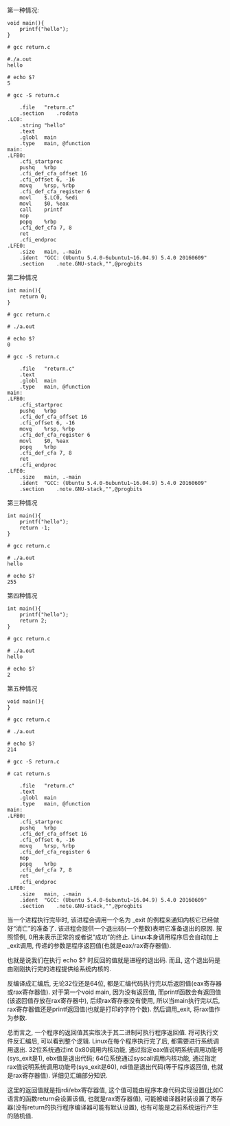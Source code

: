 第一种情况: 

```
void main(){
    printf("hello");
}

# gcc return.c

#./a.out
hello

# echo $?
5

# gcc -S return.c

	.file	"return.c"
	.section	.rodata
.LC0:
	.string	"hello"
	.text
	.globl	main
	.type	main, @function
main:
.LFB0:
	.cfi_startproc
	pushq	%rbp
	.cfi_def_cfa_offset 16
	.cfi_offset 6, -16
	movq	%rsp, %rbp
	.cfi_def_cfa_register 6
	movl	$.LC0, %edi
	movl	$0, %eax
	call	printf
	nop
	popq	%rbp
	.cfi_def_cfa 7, 8
	ret
	.cfi_endproc
.LFE0:
	.size	main, .-main
	.ident	"GCC: (Ubuntu 5.4.0-6ubuntu1~16.04.9) 5.4.0 20160609"
	.section	.note.GNU-stack,"",@progbits
```

第二种情况

```
int main(){
    return 0;
}

# gcc return.c

# ./a.out

# echo $?
0

# gcc -S return.c

	.file	"return.c"
	.text
	.globl	main
	.type	main, @function
main:
.LFB0:
	.cfi_startproc
	pushq	%rbp
	.cfi_def_cfa_offset 16
	.cfi_offset 6, -16
	movq	%rsp, %rbp
	.cfi_def_cfa_register 6
	movl	$0, %eax
	popq	%rbp
	.cfi_def_cfa 7, 8
	ret
	.cfi_endproc
.LFE0:
	.size	main, .-main
	.ident	"GCC: (Ubuntu 5.4.0-6ubuntu1~16.04.9) 5.4.0 20160609"
	.section	.note.GNU-stack,"",@progbits
```

第三种情况

```
int main(){
    printf("hello");
    return -1;
}

# gcc return.c

# ./a.out
hello

# echo $?
255
```

第四种情况

```
int main(){
    printf("hello");
    return 2;
}

# gcc return.c

# ./a.out
hello

# echo $?
2
```

第五种情况

```
void main(){
}

# gcc return.c

# ./a.out

# echo $?
214

# gcc -S return.c

# cat return.s

	.file	"return.c"
	.text
	.globl	main
	.type	main, @function
main:
.LFB0:
	.cfi_startproc
	pushq	%rbp
	.cfi_def_cfa_offset 16
	.cfi_offset 6, -16
	movq	%rsp, %rbp
	.cfi_def_cfa_register 6
	nop
	popq	%rbp
	.cfi_def_cfa 7, 8
	ret
	.cfi_endproc
.LFE0:
	.size	main, .-main
	.ident	"GCC: (Ubuntu 5.4.0-6ubuntu1~16.04.9) 5.4.0 20160609"
	.section	.note.GNU-stack,"",@progbits
```

当一个进程执行完毕时, 该进程会调用一个名为 \_exit 的例程来通知内核它已经做好“消亡”的准备了. 该进程会提供一个退出码(一个整数)表明它准备退出的原因. 按照惯例, 0用来表示正常的或者说“成功”的终止. Linux本身调用程序后会自动加上\_exit调用, 传递的参数是程序返回值(也就是eax/rax寄存器值). 

也就是说我们在执行 echo $? 时反回的值就是进程的退出码. 而且, 这个退出码是由刚刚执行完的进程提供给系统内核的. 

反编译成汇编后, 无论32位还是64位, 都是汇编代码执行完以后返回值(eax寄存器或rax寄存器值). 对于第一个void main, 因为没有返回值, 而printf函数会有返回值(该返回值存放在rax寄存器中), 后续rax寄存器没有使用, 所以当main执行完以后, rax寄存器值还是printf返回值(也就是打印的字符个数). 然后调用\_exit, 将rax值作为参数. 

总而言之, 一个程序的返回值其实取决于其二进制可执行程序返回值. 将可执行文件反汇编后, 可以看到整个逻辑. Linux在每个程序执行完了后, 都需要进行系统调用退出. 32位系统通过int 0x80调用内核功能, 通过指定eax值说明系统调用功能号(sys\_exit是1), ebx值是退出代码; 64位系统通过syscall调用内核功能, 通过指定rax值说明系统调用功能号(sys\_exit是60), rdi值是退出代码(等于程序返回值, 也就是rax寄存器值). 详细见汇编部分知识. 

这里的返回值就是指rdi/ebx寄存器值, 这个值可能由程序本身代码实现设置(比如C语言的函数return会设置该值, 也就是rax寄存器值), 可能被编译器封装设置了寄存器(没有return的执行程序编译器可能有默认设置), 也有可能是之前系统运行产生的随机值. 